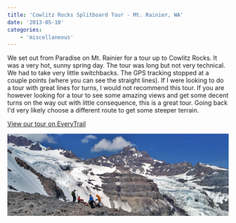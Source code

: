 ```yaml
---
title: 'Cowlitz Rocks Splitboard Tour - Mt. Rainier, WA'
date: '2013-05-10'
categories:
    - 'miscellaneous'
---
```


We set out from Paradise on Mt. Rainier for a tour up to Cowlitz Rocks. It was a very hot, sunny spring day. The tour was long but not very technical. We had to take very little switchbacks. The GPS tracking stopped at a couple points (where you can see the straight lines). If I were looking to do a tour with great lines for turns, I would not recommend this tour. If you are however looking for a tour to see some amazing views and get some decent turns on the way out with little consequence, this is a great tour. Going back I'd very likely choose a different route to get some steeper terrain.

[View our tour on EveryTrail](https://www.everytrail.com/view_trip.php?trip_id=2126709)

![Mt. Rainier](./mtrainier.png)
